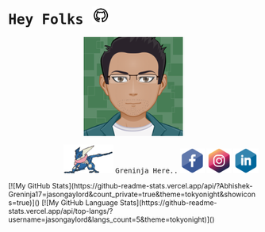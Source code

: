# <samp> **Hey Folks** </samp> <img src="assets/git.svg" width="35" alt="git">

<p align="center">
<img src="assets/myAvatar.svg" width="200" height="200" alt="Avatar">
</p>

<p align="right">
<a href="https://youtu.be/DiPjyqO-jqU" target="_blank"><img src="assets/sprite-pokemon.gif" width="100" alt="ninja"></a>
<samp> Greninja Here..</samp>
<a href="https://www.facebook.com/abhishek.prasad.17/" target="_blank"><img src="assets/fb.svg" width="50" alt="fb"></a>
<a href="https://www.instagram.com/abhi_pratima/" target="_blank"><img src="assets/ig.svg" width="50" alt="ig"></a>
<a href="https://www.linkedin.com/in/abhishek-prasad-jinx17/" target="_blank"><img src="assets/ln.svg" width="50" alt="ln"></a>
</p>
[![My GitHub Stats](https://github-readme-stats.vercel.app/api/?Abhishek-Greninja17=jasongaylord&count_private=true&theme=tokyonight&showicons=true)]()
[![My GitHub Language Stats](https://github-readme-stats.vercel.app/api/top-langs/?username=jasongaylord&langs_count=5&theme=tokyonight)]()



